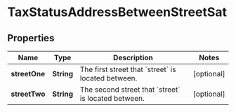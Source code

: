 

# TaxStatusAddressBetweenStreetSat


## Properties

| Name | Type | Description | Notes |
|------------ | ------------- | ------------- | -------------|
|**streetOne** | **String** | The first street that &#x60;street&#x60; is located between. |  [optional] |
|**streetTwo** | **String** | The second street that &#x60;street&#x60; is located between. |  [optional] |



